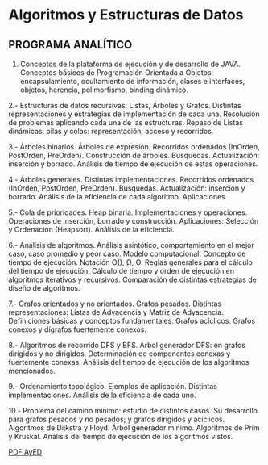 # Algoritmos y Estructuras de Datos

## PROGRAMA ANALÍTICO
1. Conceptos de la plataforma de ejecución y de desarrollo de JAVA. Conceptos básicos de Programación
Orientada a Objetos: encapsulamiento, ocultamiento de información, clases e interfaces, objetos,
herencia, polimorfismo, binding dinámico.

2.- Estructuras de datos recursivas: Listas, Árboles y Grafos. Distintas representaciones y estrategias de
implementación de cada una. Resolución de problemas aplicando cada una de las estructuras. Repaso de
Listas dinámicas, pilas y colas: representación, acceso y recorridos.

3.- Árboles binarios. Árboles de expresión. Recorridos ordenados (InOrden, PostOrden, PreOrden).
Construcción de árboles. Búsquedas. Actualización: inserción y borrado. Análisis de tiempo de ejecución
de estas operaciones.

4.- Árboles generales. Distintas implementaciones. Recorridos ordenados (InOrden, PostOrden,
PreOrden). Búsquedas. Actualización: inserción y borrado. Análisis de la eficiencia de cada algoritmo.
Aplicaciones.

5.- Cola de prioridades. Heap binaria. Implementaciones y operaciones. Operaciones de inserción,
borrado y construcción. Aplicaciones: Selección y Ordenación (Heapsort). Análisis de la eficiencia.

6.- Análisis de algoritmos. Análisis asintótico, comportamiento en el mejor caso, caso promedio y peor
caso. Modelo computacional. Concepto de tiempo de ejecución. Notación O(), Ω, Θ. Reglas generales
para el cálculo del tiempo de ejecución. Cálculo de tiempo y orden de ejecución en algoritmos iterativos y
recursivos. Comparación de distintas estrategias de diseño de algoritmos.

7.- Grafos orientados y no orientados. Grafos pesados. Distintas representaciones: Listas de Adyacencia y
Matriz de Adyacencia. Definiciones básicas y conceptos fundamentales. Grafos acíclicos. Grafos conexos
y dígrafos fuertemente conexos.

8.- Algoritmos de recorrido DFS y BFS. Árbol generador DFS: en grafos dirigidos y no dirigidos.
Determinación de componentes conexas y fuertemente conexas. Análisis del tiempo de ejecución de los
algoritmos mencionados.

9.- Ordenamiento topológico. Ejemplos de aplicación. Distintas implementaciones. Análisis de la eficiencia
de cada uno.

10.- Problema del camino mínimo: estudio de distintos casos. Su desarrollo para grafos pesados y no
pesados; y grafos dirigidos y acíclicos. Algoritmos de Dijkstra y Floyd. Árbol generador mínimo. Algoritmos
de Prim y Kruskal. Análisis del tiempo de ejecución de los algoritmos vistos.

[PDF AyED](https://github.com/frandiaz99/AlgoritmosYEstructurasDeDatos/blob/master/Algoritmos-y-Estructuras-de-Datos-COMB.pdf)
